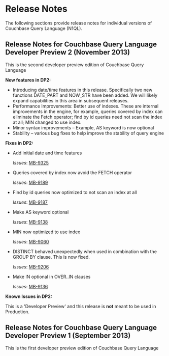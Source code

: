 # Release Notes #

The following sections provide release notes for individual versions of Couchbase Query Language (N1QL).

## Release Notes for Couchbase Query Language Developer Preview 2 (November 2013) ##
This is the second developer preview edition of Couchbase Query Language

**New features in DP2:**

* Introducing date/time features in this release. Specifically two new functions DATE_PART and NOW_STR have been added. We will likely expand capabilities in this area in subsequent releases.
* Performance Improvements: Better use of indexes. These are internal improvements in the engine, for example, queries covered by index can eliminate the Fetch operator; find by id queries need not scan the index at all; MIN changed to use index.
* Minor syntax improvements – Example, AS keyword is now optional
* Stability – various bug fixes to help improve the stability of query engine

**Fixes in DP2:**

* Add initial date and time features
  
  *Issues*: [MB-9325](http://www.couchbase.com/issues/browse/MB-9325)
* Queries covered by index now avoid the FETCH operator
  
  *Issues*: [MB-9189](http://www.couchbase.com/issues/browse/MB-9189)
* Find by id queries now optimized to not scan an index at all
  
  *Issues*: [MB-9187](http://www.couchbase.com/issues/browse/MB-9187)
* Make AS keyword optional
  
  *Issues*: [MB-9138](http://www.couchbase.com/issues/browse/MB-9138)   
* MIN now optimized to use index
  
  *Issues*: [MB-9060](http://www.couchbase.com/issues/browse/MB-9060)
* DISTINCT behaved unexpectedly when used in combination with the GROUP BY clause. This is now fixed.
  
  *Issues*: [MB-9206](http://www.couchbase.com/issues/browse/MB-9206)
* Make IN optional in OVER..IN clauses
  
  *Issues*: [MB-9136](http://www.couchbase.com/issues/browse/MB-9136)
  
**Known Issues in DP2:**

This is a 'Developer Preview' and this release is **not** meant to be used in Production.

## Release Notes for Couchbase Query Language Developer Preview 1 (September 2013) ##

This is the first developer preview edition of Couchbase Query Language



